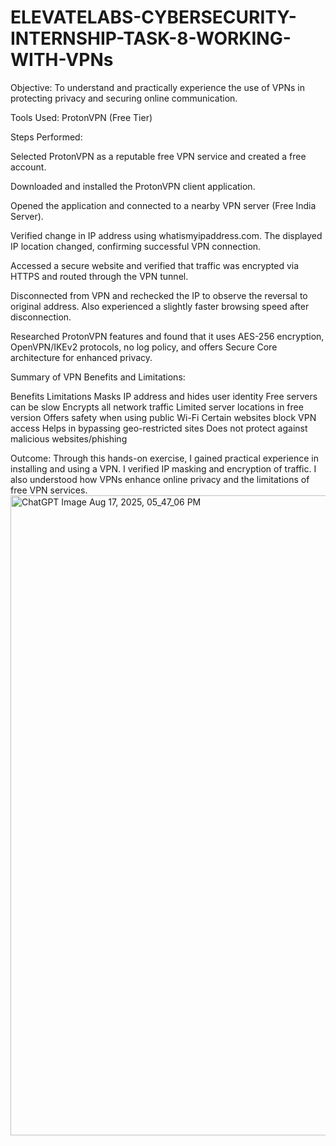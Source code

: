 # ELEVATELABS-CYBERSECURITY-INTERNSHIP-TASK-8-WORKING-WITH-VPNs

Objective:
To understand and practically experience the use of VPNs in protecting privacy and securing online communication.

Tools Used:
ProtonVPN (Free Tier)

Steps Performed:

Selected ProtonVPN as a reputable free VPN service and created a free account.

Downloaded and installed the ProtonVPN client application.

Opened the application and connected to a nearby VPN server (Free India Server).

Verified change in IP address using whatismyipaddress.com. The displayed IP location changed, confirming successful VPN connection.

Accessed a secure website and verified that traffic was encrypted via HTTPS and routed through the VPN tunnel.

Disconnected from VPN and rechecked the IP to observe the reversal to original address. Also experienced a slightly faster browsing speed after disconnection.

Researched ProtonVPN features and found that it uses AES-256 encryption, OpenVPN/IKEv2 protocols, no log policy, and offers Secure Core architecture for enhanced privacy.

Summary of VPN Benefits and Limitations:

Benefits	Limitations
Masks IP address and hides user identity	Free servers can be slow
Encrypts all network traffic	Limited server locations in free version
Offers safety when using public Wi-Fi	Certain websites block VPN access
Helps in bypassing geo-restricted sites	Does not protect against malicious websites/phishing

Outcome:
Through this hands-on exercise, I gained practical experience in installing and using a VPN. I verified IP masking and encryption of traffic. I also understood how VPNs enhance online privacy and the limitations of free VPN services.
<img width="1536" height="1024" alt="ChatGPT Image Aug 17, 2025, 05_47_06 PM" src="https://github.com/user-attachments/assets/a3b487e0-78ee-4e9b-af29-290342373e9a" />
